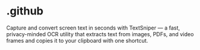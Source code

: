 # .github
Capture and convert screen text in seconds with TextSniper — a fast, privacy-minded OCR utility that extracts text from images, PDFs, and video frames and copies it to your clipboard with one shortcut.
